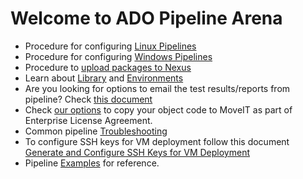 # Welcome to ADO Pipeline Arena

- Procedure for configuring [Linux Pipelines](./linux_pipeline.md)
- Procedure for configuring [Windows Pipelines](./windows_pipeline.md)
- Procedure to [upload packages to Nexus](./upload_nexus_artifacts.md)
- Learn about [Library](./library.md) and [Environments](./environments.md)
- Are you looking for options to email the test results/reports from pipeline? Check [this document](./email_test_report.md)
- Check [our options](./object_code_to_moveit.md) to copy your object code to MoveIT as part of Enterprise License Agreement. 
- Common pipeline [Troubleshooting](./troubleshooting.md)
- To configure SSH keys for VM deployment follow this document [Generate and Configure SSH Keys for VM Deployment](./ssh-keys-vm-deployment.md)
- Pipeline [Examples](./examples/) for reference. 
